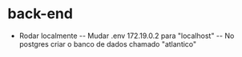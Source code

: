 # back-end
- Rodar localmente 
-- Mudar .env 172.19.0.2 para "localhost"
-- No postgres criar o banco de dados chamado "atlantico"
